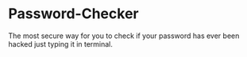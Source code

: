 # Password-Checker
The most secure way for you to check if your password has ever been hacked just typing it in terminal.
